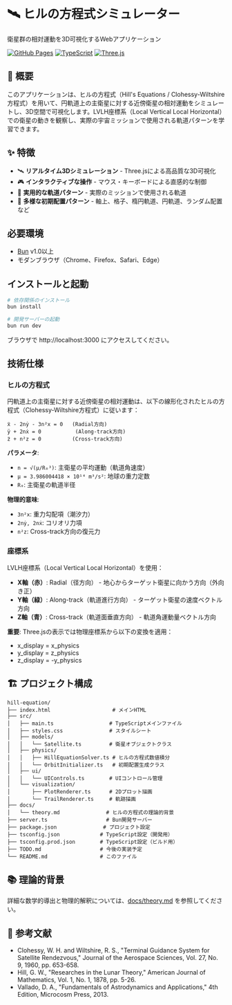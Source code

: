 # 🛰️ ヒルの方程式シミュレーター

衛星群の相対運動を3D可視化するWebアプリケーション

[![GitHub Pages](https://img.shields.io/badge/GitHub%20Pages-Live%20Demo-blue)](https://ina111.github.io/hill-equation/)
[![TypeScript](https://img.shields.io/badge/TypeScript-4.9+-blue)](https://www.typescriptlang.org/)
[![Three.js](https://img.shields.io/badge/Three.js-0.160+-green)](https://threejs.org/)

## 📖 概要

このアプリケーションは、ヒルの方程式（Hill's Equations / Clohessy-Wiltshire方程式）を用いて、円軌道上の主衛星に対する近傍衛星の相対運動をシミュレートし、3D空間で可視化します。LVLH座標系（Local Vertical Local Horizontal）での衛星の動きを観察し、実際の宇宙ミッションで使用される軌道パターンを学習できます。

## ✨ 特徴

- 🛰️ **リアルタイム3Dシミュレーション** - Three.jsによる高品質な3D可視化
- 🎮 **インタラクティブな操作** - マウス・キーボードによる直感的な制御
- 🚀 **実用的な軌道パターン** - 実際のミッションで使用される軌道
- 🎨 **多様な初期配置パターン** - 軸上、格子、楕円軌道、円軌道、ランダム配置など

## 必要環境

- [Bun](https://bun.sh/) v1.0以上
- モダンブラウザ（Chrome、Firefox、Safari、Edge）

## インストールと起動

```bash
# 依存関係のインストール
bun install

# 開発サーバーの起動
bun run dev
```

ブラウザで http://localhost:3000 にアクセスしてください。

## 技術仕様

### ヒルの方程式

円軌道上の主衛星に対する近傍衛星の相対運動は、以下の線形化されたヒルの方程式（Clohessy-Wiltshire方程式）に従います：

```
ẍ - 2nẏ - 3n²x = 0   (Radial方向)
ÿ + 2nẋ = 0           (Along-track方向)  
z̈ + n²z = 0          (Cross-track方向)
```

**パラメータ**:
- `n = √(μ/R₀³)`: 主衛星の平均運動（軌道角速度）
- `μ = 3.986004418 × 10¹⁴ m³/s²`: 地球の重力定数
- `R₀`: 主衛星の軌道半径

**物理的意味**:
- `3n²x`: 重力勾配項（潮汐力）
- `2nẏ, 2nẋ`: コリオリ力項
- `n²z`: Cross-track方向の復元力

### 座標系

LVLH座標系（Local Vertical Local Horizontal）を使用：

- **X軸（赤）**: Radial（径方向） - 地心からターゲット衛星に向かう方向（外向き正）
- **Y軸（緑）**: Along-track（軌道進行方向） - ターゲット衛星の速度ベクトル方向
- **Z軸（青）**: Cross-track（軌道面垂直方向） - 軌道角運動量ベクトル方向

**重要**: Three.jsの表示では物理座標系から以下の変換を適用：
- x_display = x_physics
- y_display = z_physics  
- z_display = -y_physics

## 🏗️ プロジェクト構成

```
hill-equation/
├── index.html                    # メインHTML
├── src/
│   ├── main.ts                  # TypeScriptメインファイル
│   ├── styles.css               # スタイルシート
│   ├── models/
│   │   └── Satellite.ts         # 衛星オブジェクトクラス
│   ├── physics/
│   │   ├── HillEquationSolver.ts # ヒルの方程式数値積分
│   │   └── OrbitInitializer.ts   # 初期配置生成クラス
│   ├── ui/
│   │   └── UIControls.ts        # UIコントロール管理
│   └── visualization/
│       ├── PlotRenderer.ts      # 2Dプロット描画
│       └── TrailRenderer.ts     # 軌跡描画
├── docs/
│   └── theory.md               # ヒルの方程式の理論的背景
├── server.ts                   # Bun開発サーバー
├── package.json               # プロジェクト設定
├── tsconfig.json             # TypeScript設定（開発用）
├── tsconfig.prod.json        # TypeScript設定（ビルド用）
├── TODO.md                   # 今後の実装予定
└── README.md                 # このファイル
```

## 📚 理論的背景

詳細な数学的導出と物理的解釈については、[docs/theory.md](docs/theory.md) を参照してください。

## 📖 参考文献

- Clohessy, W. H. and Wiltshire, R. S., "Terminal Guidance System for Satellite Rendezvous," Journal of the Aerospace Sciences, Vol. 27, No. 9, 1960, pp. 653-658.
- Hill, G. W., "Researches in the Lunar Theory," American Journal of Mathematics, Vol. 1, No. 1, 1878, pp. 5-26.
- Vallado, D. A., "Fundamentals of Astrodynamics and Applications," 4th Edition, Microcosm Press, 2013.
